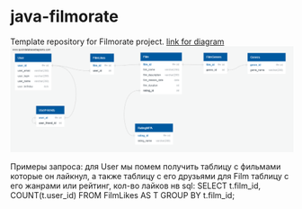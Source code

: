 # java-filmorate
Template repository for Filmorate project.
[link for diagram](https://app.quickdatabasediagrams.com/#/d/UfZYQy)
![This is an diagram](https://github.com/ArseniyBeglov/java-filmorate/blob/main/QuickDBD-Diagram.png?raw=true)

Примеры запроса:
для User мы помем получить таблицу с фильмами которые он лайкнул, а также таблицу с его друзьями
для Film таблицу с его жанрами или рейтинг, кол-во лайков
нв sql:
SELECT t.film_id,
        COUNT(t.user_id)
FROM FilmLikes AS T
GROUP BY t.film_id;

